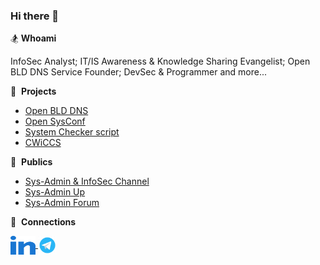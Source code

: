 ### Hi there 👋

🏂  **Whoami**

InfoSec Analyst; IT/IS Awareness & Knowledge Sharing Evangelist; Open BLD DNS Service Founder; DevSec & Programmer and more...

🌱  &nbsp;**Projects**
* [Open BLD DNS](https://lab.sys-adm.in/)
* [Open SysConf](https://sysconf.io/)
* [System Checker script](https://system-checks.org/)
* [CWiCCS](https://cwiccs.sys-adm.in/)

🧘  &nbsp;**Publics**
* [Sys-Admin & InfoSec Channel](https://t.me/sysadm_in_channel)
* [Sys-Admin Up](https://t.me/sysadm_in_up)
* [Sys-Admin Forum](https://forum.sys-adm.in/)

🔗  &nbsp;**Connections**
<p align="left">
<a href="https://www.linkedin.com/in/yevgeniy-goncharov/" target="blank">
    <img align="center" src="res/linkedin.svg" alt="m0zgen" height="30" width="40" />
</a>
<!-- <a href="https://stackoverflow.com/users/1928123/m0zgen" target="blank">
    <img align="center" src="res/stackoverflow.svg" alt="user:1928123" height="30" width="40" />
</a> -->
<a href="https://t.me/sysadm_in_channel" target="blank">
    <img align="center" src="res/telegram.gif" alt="Sys-Admin & InfoSec Channel" height="30" />
</a>
</p>

<!--
**m0zgen/m0zgen** is a ✨ _special_ ✨ repository because its `README.md` (this file) appears on your GitHub profile.

Here are some ideas to get you started:

- 🔭 I’m currently working on ...
- 🌱 I’m currently learning ...
- 👯 I’m looking to collaborate on ...
- 🤔 I’m looking for help with ...
- 💬 Ask me about ...
- 📫 How to reach me: ...
- 😄 Pronouns: ...
- ⚡ Fun fact: ...
-->


